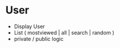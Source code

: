 # User

-   Display User
-   List ( mostviewed | all | search | random )
-   private / public logic
